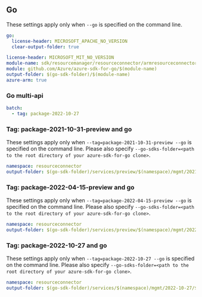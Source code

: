 ## Go

These settings apply only when `--go` is specified on the command line.

```yaml $(go) && !$(track2)
go:
  license-header: MICROSOFT_APACHE_NO_VERSION
  clear-output-folder: true
```

``` yaml $(go) && $(track2)
license-header: MICROSOFT_MIT_NO_VERSION
module-name: sdk/resourcemanager/resourceconnector/armresourceconnector
module: github.com/Azure/azure-sdk-for-go/$(module-name)
output-folder: $(go-sdk-folder)/$(module-name)
azure-arm: true
```

### Go multi-api

```yaml $(go) && $(multiapi)
batch:
  - tag: package-2022-10-27 
```

### Tag: package-2021-10-31-preview and go

These settings apply only when `--tag=package-2021-10-31-preview --go` is specified on the command line.
Please also specify `--go-sdks-folder=<path to the root directory of your azure-sdk-for-go clone>`.

```yaml $(tag) == 'package-2021-10-31-preview' && $(go)
namespace: resourceconnector
output-folder: $(go-sdk-folder)/services/preview/$(namespace)/mgmt/2021-10-31-preview/$(namespace)
```

### Tag: package-2022-04-15-preview and go

These settings apply only when `--tag=package-2022-04-15-preview --go` is specified on the command line.
Please also specify `--go-sdks-folder=<path to the root directory of your azure-sdk-for-go clone>`.

```yaml $(tag) == 'package-2022-04-15-preview' && $(go)
namespace: resourceconnector
output-folder: $(go-sdk-folder)/services/preview/$(namespace)/mgmt/2022-04-15-preview/$(namespace)
```

### Tag: package-2022-10-27 and go

These settings apply only when `--tag=package-2022-10-27 --go` is specified on the command line.
Please also specify `--go-sdks-folder=<path to the root directory of your azure-sdk-for-go clone>`.

```yaml $(tag) == 'package-2022-10-27' && $(go)
namespace: resourceconnector
output-folder: $(go-sdk-folder)/services/$(namespace)/mgmt/2022-10-27/$(namespace)
```
